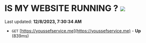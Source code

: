 # IS MY WEBSITE RUNNING ? [![](https://img.shields.io/static/v1?label=Sponsor&message=%E2%9D%A4&logo=GitHub&color=%23fe8e86)](https://github.com/sponsors/<username>)

Last updated: **12/8/2023, 7:30:34 AM**

- `GET` [https://youssefservice.me](https://youssefservice.me) - **Up** (839ms)
